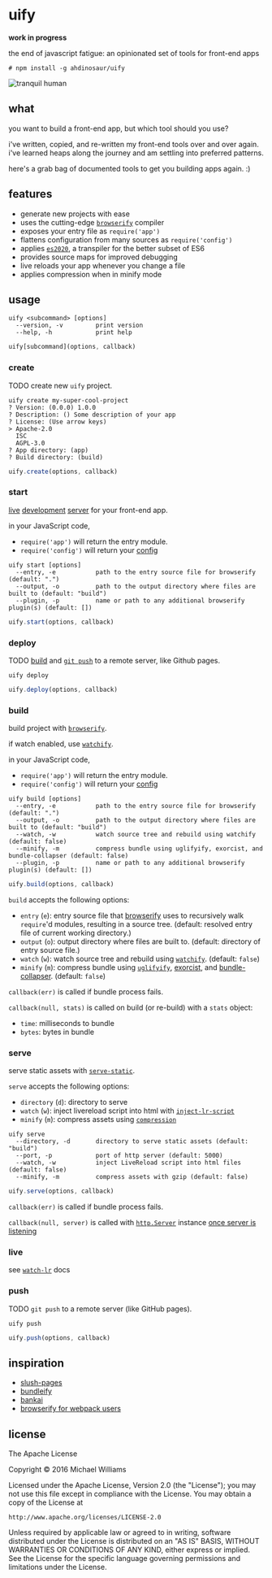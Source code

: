 # uify

**work in progress**

the end of javascript fatigue: an opinionated set of tools for front-end apps

```shell
# npm install -g ahdinosaur/uify
```

![tranquil human](https://upload.wikimedia.org/wikipedia/commons/c/ca/Toulmouche-auguste_tranquil-afternoon.jpg)

## what

you want to build a front-end app, but which tool should you use?

i've written, copied, and re-written my front-end tools over and over again. i've learned heaps along the journey and am settling into preferred patterns.

here's a grab bag of documented tools to get you building apps again. :)

## features

- generate new projects with ease
- uses the cutting-edge [`browserify`](https://github.com/substack/node-browserify) compiler
- exposes your entry file as `require('app')`
- flattens configuration from many sources as `require('config')`
- applies [`es2020`](https://github.com/yoshuawuyts/es2020), a transpiler for the better subset of ES6
- provides source maps for improved debugging
- live reloads your app whenever you change a file
- applies compression when in minify mode

## usage

```shell
uify <subcommand> [options]
  --version, -v         print version
  --help, -h            print help
```

```js
uify[subcommand](options, callback)
```

### create

TODO create new `uify` project.

```shell
uify create my-super-cool-project
? Version: (0.0.0) 1.0.0
? Description: () Some description of your app
? License: (Use arrow keys)
> Apache-2.0
  ISC
  AGPL-3.0
? App directory: (app)
? Build directory: (build)
```

```js
uify.create(options, callback)
```

### start

[live](#live) [development](#build) [server](#serve) for your front-end app.

in your JavaScript code,

- `require('app')` will return the entry module.
- `require('config')` will return your [config](https://github.com/ahdinosaur/simple-rc)

```shell
uify start [options]
  --entry, -e           path to the entry source file for browserify (default: ".")
  --output, -o          path to the output directory where files are built to (default: "build")
  --plugin, -p          name or path to any additional browserify plugin(s) (default: [])
```

```js
uify.start(options, callback)
```

### deploy

TODO [build](#build) and [`git push`](#push) to a remote server, like Github pages.

```shell
uify deploy
```

```js
uify.deploy(options, callback)
```


### build

build project with [`browserify`](https://github.com/substack/node-browserify).

if watch enabled, use [`watchify`](https://github.com/substack/watchify).

in your JavaScript code,

- `require('app')` will return the entry module.
- `require('config')` will return your [config](https://github.com/ahdinosaur/simple-rc)

```shell
uify build [options]
  --entry, -e           path to the entry source file for browserify (default: ".")
  --output, -o          path to the output directory where files are built to (default: "build")
  --watch, -w           watch source tree and rebuild using watchify (default: false)
  --minify, -m          compress bundle using uglifyify, exorcist, and bundle-collapser (default: false)
  --plugin, -p          name or path to any additional browserify plugin(s) (default: [])
```

```js
uify.build(options, callback)
```

`build` accepts the following options:

- `entry` (`e`): entry source file that [browserify](https://github.com/substack/node-browserify) uses to recursively walk `require`'d modules, resulting in a source tree. (default: resolved entry file of current working directory.)
- `output` (`o`): output directory where files are built to. (default: directory of entry source file.)
- `watch` (`w`): watch source tree and rebuild using [`watchify`](https://github.com/substack/watchify). (default: `false`)
- `minify` (`m`): compress bundle using [`uglifyify`](https://github.com/hughsk/uglifyify), [exorcist](https://github.com/thlorenz/exorcist), and [bundle-collapser](https://github.com/substack/bundle-collapser). (default: `false`)

`callback(err)` is called if bundle process fails.

`callback(null, stats)` is called on build (or re-build) with a `stats` object:

- `time`: milliseconds to bundle
- `bytes`: bytes in bundle

### serve

serve static assets with [`serve-static`](https://github.com/expressjs/serve-static).

`serve` accepts the following options:

- `directory` (`d`): directory to serve
- `watch` (`w`): inject livereload script into html with [`inject-lr-script`](https://github.com/mattdesl/inject-lr-script)
- `minify` (`m`): compress assets using [`compression`](https://github.com/expressjs/compression)

```shell
uify serve
  --directory, -d       directory to serve static assets (default: "build")
  --port, -p            port of http server (default: 5000)
  --watch, -w           inject LiveReload script into html files (default: false)
  --minify, -m          compress assets with gzip (default: false)
```

```js
uify.serve(options, callback)
```

`callback(err)` is called if bundle process fails.

`callback(null, server)` is called with [`http.Server`](https://nodejs.org/api/http.html#http_class_http_server) instance [once server is listening](https://nodejs.org/api/net.html#net_event_listening)

### live

see [`watch-lr`](https://github.com/ahdinosaur/watch-lr) docs

### push

TODO `git push` to a remote server (like GitHub pages).

```shell
uify push
```

```js
uify.push(options, callback)
```

## inspiration

- [slush-pages](https://github.com/ahdinosaur/slush-pages)
- [bundleify](https://github.com/bendrucker/bundleify)
- [bankai](https://github.com/yoshuawuyts/bankai)
- [browserify for webpack users](https://gist.github.com/substack/68f8d502be42d5cd4942)

## license

The Apache License

Copyright &copy; 2016 Michael Williams

Licensed under the Apache License, Version 2.0 (the "License");
you may not use this file except in compliance with the License.
You may obtain a copy of the License at

    http://www.apache.org/licenses/LICENSE-2.0

Unless required by applicable law or agreed to in writing, software
distributed under the License is distributed on an "AS IS" BASIS,
WITHOUT WARRANTIES OR CONDITIONS OF ANY KIND, either express or implied.
See the License for the specific language governing permissions and
limitations under the License.
